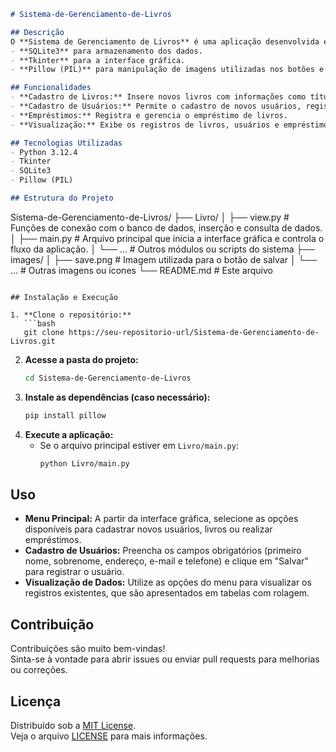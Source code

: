 ```markdown
# Sistema-de-Gerenciamento-de-Livros

## Descrição
O **Sistema de Gerenciamento de Livros** é uma aplicação desenvolvida em Python que possibilita o cadastro e o gerenciamento de livros, usuários e empréstimos para uma biblioteca. O sistema utiliza:
- **SQLite3** para armazenamento dos dados.
- **Tkinter** para a interface gráfica.
- **Pillow (PIL)** para manipulação de imagens utilizadas nos botões e ícones.

## Funcionalidades
- **Cadastro de Livros:** Insere novos livros com informações como título, autor, editora, ano de publicação e ISBN.
- **Cadastro de Usuários:** Permite o cadastro de novos usuários, registrando dados como primeiro nome, sobrenome, endereço, e-mail e telefone.
- **Empréstimos:** Registra e gerencia o empréstimo de livros.
- **Visualização:** Exibe os registros de livros, usuários e empréstimos por meio de tabelas e interface gráfica intuitiva.

## Tecnologias Utilizadas
- Python 3.12.4
- Tkinter
- SQLite3
- Pillow (PIL)

## Estrutura do Projeto
```
Sistema-de-Gerenciamento-de-Livros/
├── Livro/
│   ├── view.py       # Funções de conexão com o banco de dados, inserção e consulta de dados.
│   ├── main.py       # Arquivo principal que inicia a interface gráfica e controla o fluxo da aplicação.
│   └── ...           # Outros módulos ou scripts do sistema
├── images/
│   ├── save.png      # Imagem utilizada para o botão de salvar
│   └── ...           # Outras imagens ou ícones
└── README.md         # Este arquivo
```

## Instalação e Execução

1. **Clone o repositório:**
   ```bash
   git clone https://seu-repositorio-url/Sistema-de-Gerenciamento-de-Livros.git
   ```
2. **Acesse a pasta do projeto:**
   ```bash
   cd Sistema-de-Gerenciamento-de-Livros
   ```
3. **Instale as dependências (caso necessário):**
   ```bash
   pip install pillow
   ```
4. **Execute a aplicação:**
   - Se o arquivo principal estiver em `Livro/main.py`:
     ```bash
     python Livro/main.py
     ```

## Uso
- **Menu Principal:** A partir da interface gráfica, selecione as opções disponíveis para cadastrar novos usuários, livros ou realizar empréstimos.
- **Cadastro de Usuários:** Preencha os campos obrigatórios (primeiro nome, sobrenome, endereço, e-mail e telefone) e clique em "Salvar" para registrar o usuário.
- **Visualização de Dados:** Utilize as opções do menu para visualizar os registros existentes, que são apresentados em tabelas com rolagem.

## Contribuição
Contribuições são muito bem-vindas!  
Sinta-se à vontade para abrir issues ou enviar pull requests para melhorias ou correções.

## Licença
Distribuído sob a [MIT License](LICENSE).  
Veja o arquivo [LICENSE](LICENSE) para mais informações.
```